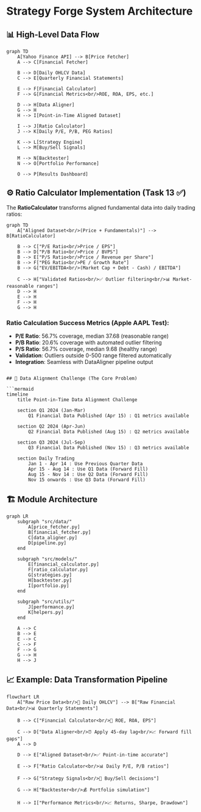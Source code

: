 # Strategy Forge System Architecture

## 📊 High-Level Data Flow

```mermaid
graph TD
    A[Yahoo Finance API] --> B[Price Fetcher]
    A --> C[Financial Fetcher]
    
    B --> D[Daily OHLCV Data]
    C --> E[Quarterly Financial Statements]
    
    E --> F[Financial Calculator]
    F --> G[Financial Metrics<br/>ROE, ROA, EPS, etc.]
    
    D --> H[Data Aligner]
    G --> H
    H --> I[Point-in-Time Aligned Dataset]
    
    I --> J[Ratio Calculator]
    J --> K[Daily P/E, P/B, PEG Ratios]
    
    K --> L[Strategy Engine]
    L --> M[Buy/Sell Signals]
    
    M --> N[Backtester]
    N --> O[Portfolio Performance]
    
    O --> P[Results Dashboard]
```

## ⚙️ Ratio Calculator Implementation (Task 13 ✅)

The **RatioCalculator** transforms aligned fundamental data into daily trading ratios:

```mermaid
graph TD
    A["Aligned Dataset<br/>(Price + Fundamentals)"] --> B[RatioCalculator]
    
    B --> C["P/E Ratio<br/>Price / EPS"]
    B --> D["P/B Ratio<br/>Price / BVPS"]  
    B --> E["P/S Ratio<br/>Price / Revenue per Share"]
    B --> F["PEG Ratio<br/>PE / Growth Rate"]
    B --> G["EV/EBITDA<br/>(Market Cap + Debt - Cash) / EBITDA"]
    
    C --> H["Validated Ratios<br/>✅ Outlier filtering<br/>📊 Market-reasonable ranges"]
    D --> H
    E --> H
    F --> H
    G --> H
```

### Ratio Calculation Success Metrics (Apple AAPL Test):
- **P/E Ratio**: 56.7% coverage, median 37.68 (reasonable range)
- **P/B Ratio**: 20.6% coverage with automated outlier filtering  
- **P/S Ratio**: 56.7% coverage, median 9.68 (healthy range)
- **Validation**: Outliers outside 0-500 range filtered automatically
- **Integration**: Seamless with DataAligner pipeline output
```

## 🔄 Data Alignment Challenge (The Core Problem)

```mermaid
timeline
    title Point-in-Time Data Alignment Challenge
    
    section Q1 2024 (Jan-Mar)
        Q1 Financial Data Published (Apr 15) : Q1 metrics available
        
    section Q2 2024 (Apr-Jun)  
        Q2 Financial Data Published (Aug 15) : Q2 metrics available
        
    section Q3 2024 (Jul-Sep)
        Q3 Financial Data Published (Nov 15) : Q3 metrics available
        
    section Daily Trading
        Jan 1 - Apr 14 : Use Previous Quarter Data
        Apr 15 - Aug 14 : Use Q1 Data (Forward Fill)
        Aug 15 - Nov 14 : Use Q2 Data (Forward Fill)
        Nov 15 onwards : Use Q3 Data (Forward Fill)
```

## 🏗️ Module Architecture

```mermaid
graph LR
    subgraph "src/data/"
        A[price_fetcher.py]
        B[financial_fetcher.py]
        C[data_aligner.py]
        D[pipeline.py]
    end
    
    subgraph "src/models/"
        E[financial_calculator.py]
        F[ratio_calculator.py]
        G[strategies.py]
        H[backtester.py]
        I[portfolio.py]
    end
    
    subgraph "src/utils/"
        J[performance.py]
        K[helpers.py]
    end
    
    A --> C
    B --> E
    E --> C
    C --> F
    F --> G
    G --> H
    H --> J
```

## 📈 Example: Data Transformation Pipeline

```mermaid
flowchart LR
    A["Raw Price Data<br/>📅 Daily OHLCV"] --> B["Raw Financial Data<br/>📊 Quarterly Statements"]
    
    B --> C["Financial Calculator<br/>🧮 ROE, ROA, EPS"]
    
    C --> D["Data Aligner<br/>⏰ Apply 45-day lag<br/>📈 Forward fill gaps"]
    A --> D
    
    D --> E["Aligned Dataset<br/>✅ Point-in-time accurate"]
    
    E --> F["Ratio Calculator<br/>📊 Daily P/E, P/B ratios"]
    
    F --> G["Strategy Signals<br/>🎯 Buy/Sell decisions"]
    
    G --> H["Backtester<br/>💰 Portfolio simulation"]
    
    H --> I["Performance Metrics<br/>📈 Returns, Sharpe, Drawdown"]
```